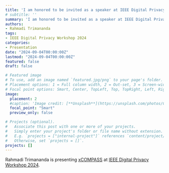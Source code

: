 ```yaml
---
title: 'I am honored to be invited as a speaker at IEEE Digital Privacy Workshop 2024.'
# subtitle: ''
summary: 'I am honored to be invited as a speaker at IEEE Digital Privacy Workshop 2024.'
authors:
- Rahmadi Trimananda
tags:
- IEEE Digital Privacy Workshop 2024
categories:
- Presentation
date: "2024-09-04T00:00:00Z"
lastmod: "2024-09-04T00:00:00Z"
featured: false
draft: false

# Featured image
# To use, add an image named `featured.jpg/png` to your page's folder.
# Placement options: 1 = Full column width, 2 = Out-set, 3 = Screen-width
# Focal point options: Smart, Center, TopLeft, Top, TopRight, Left, Right, BottomLeft, Bottom, BottomRight
image:
  placement: 2
  #caption: 'Image credit: [**Unsplash**](https://unsplash.com/photos/CpkOjOcXdUY)'
  focal_point: "Smart"
  preview_only: false

# Projects (optional).
#   Associate this post with one or more of your projects.
#   Simply enter your project's folder or file name without extension.
#   E.g. `projects = ["internal-project"]` references `content/project/deep-learning/index.md`.
#   Otherwise, set `projects = []`.
projects: []
---
```

Rahmadi Trimananda is presenting [xCOMPASS](https://github.com/Comcast/xCompass/tree/main/xCOMPASS) at [IEEE Digital Privacy Workshop 2024](https://digitalprivacy.ieee.org/events/digital-privacy-workshop).